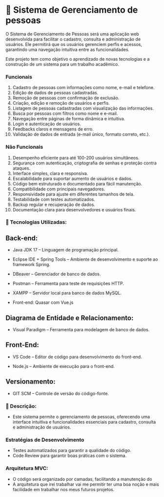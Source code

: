 # 📌 Sistema de Gerenciamento de pessoas
O Sistema de Gerenciamento de Pessoas será uma aplicação web desenvolvida para facilitar o cadastro, consulta e administração de usuários. Ele permitirá que os usuários gerenciem perfis e acessos, garantindo uma navegação intuitiva entre as funcionalidades.

Este projeto tem como objetivo o aprendizado de novas tecnologias e a construção de um sistema para um trabalho acadêmico.

### Funcionais

1. Cadastro de pessoas com informações como nome, e-mail e telefone.
2. Edição de dados de pessoas cadastradas.
3. Remoção de pessoas com confirmação de exclusão.
4. Criação, edição e remoção de usuários e perfis.
5. Listagem de pessoas cadastradas com visualização das informações.
6. Busca por pessoas com filtros como nome e e-mail.
7. Navegação entre páginas de forma dinâmica e intuitiva.
8. Login e autenticação de usuários.
9. Feedbacks claros e mensagens de erro.
10. Validação de dados de entrada (e-mail único, formato correto, etc.).

### Não Funcionais

1. Desempenho eficiente para até 100-200 usuários simultâneos.
2. Segurança com autenticação, criptografia de senhas e proteção contra ataques.
3. Interface simples, clara e responsiva.
4. Escalabilidade para suportar aumento de usuários e dados.
5. Código bem estruturado e documentado para fácil manutenção.
6. Compatibilidade com principais navegadores.
7. Responsividade para ajuste em diferentes tamanhos de tela.
8. Testabilidade com testes automatizados.
9. Backup regular e recuperação de dados.
10. Documentação clara para desenvolvedores e usuários finais.

### 🚀 Tecnologias Utilizadas:

## Back-end: 

- Java JDK 17 – Linguagem de programação principal.

- Eclipse IDE + Spring Tools – Ambiente de desenvolvimento e suporte ao framework Spring.

- DBeaver – Gerenciador de banco de dados.

- Postman – Ferramenta para teste de requisições HTTP.

- XAMPP – Servidor local para banco de dados MySQL.
  
- Front-end: Quasar com Vue.js

## Diagrama de Entidade e Relacionamento:

- Visual Paradigm – Ferramenta para modelagem de banco de dados.

## Front-End:

- VS Code – Editor de código para desenvolvimento do front-end.

- Node.js – Ambiente de execução para o front-end.

## Versionamento:

- GIT SCM – Controle de versão do código-fonte.

### 📝 Descrição:

- Este sistema permite o gerenciamento de pessoas, oferecendo uma interface intuitiva e funcionalidades essenciais para cadastro, consulta e administração de usuários.

### Estratégias de Desenvolvimento

- Testes automatizados para garantir a qualidade do código.
- Code Review para garantir boas práticas com o sistema.

### Arquitetura MVC:

- O código será organizado por camadas, facilitando a manutenção do
- A arquitetura que irei trabalhar vai me permitir ter uma boa noção e mais facilidade em trabalhar nos meus futuros projetos.
